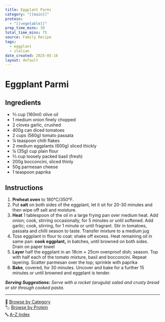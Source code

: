 ```yaml
---
title: Eggplant Parmi
category: "[[main]]"
protein:
  - "[[vegetable]]"
prep_time_mins: 30
total_time_mins: 75
source: Family Recipe
tags:
  - eggplant
  - italian
date_created: 2025-05-16
layout: default
---
```


# Eggplant Parmi
## Ingredients

- ⅔ cup (160ml) olive oil
- 1 medium onion finely chopped
- 2 cloves garlic, crushed
- 400g can diced tomatoes
- 2 cups (560g) tomato passata
- ¼ teaspoon chilli flakes
- 2 medium eggplants (600g) sliced thickly
- ¼ (35g) cup plain flour
- ⅔ cup loosely packed basil (fresh)
- 200g bocconcini, sliced thinly
- 50g parmesan cheese
- 1 teaspoon paprika

## Instructions

1. **Preheat oven** to 180°C/350°F.
2. Put **salt** on both sides of the eggplant, let it sit for 20-30 minutes and then wipe off salt and  moisture.
3. **Heat** 1 tablespoon of the oil in a large frying pan over medium heat. Add onion; cook, stirring occasionally, for 5 minutes or until softened. Add garlic; cook, stirring, for 1 minute or until fragrant. Stir in tomatoes, passata and chilli season to taste. Transfer mixture to a medium jug
4. Toss eggplant in flour to coat: shake off excess. Heat remaining oil in same pan: **cook eggplant,** in batches, until browned on both sides. Drain on paper towel
5. **Layer** half the eggplant in an 18cm × 25cm ovenproof dish; season. Top with half each of the tomato mixture, basil and bocconcini. Repeat layering. Scatter parmesan over the top; sprinkle with paprika
6. **Bake**, covered, for 30 minutes. Uncover and bake for a further 15 minutes or until browned and eggplant is tender.

***Serving Suggestions:*** *Serve with a rocket (arugula) salad and crusty bread or stir through cooked pasta.*


---

📁 [Browse by Category](../indexes/categories.md)  
🏷️ [Browse by Protein](../indexes/protein.md)  
🔤 [A–Z Index](../indexes/alphabet.md)
